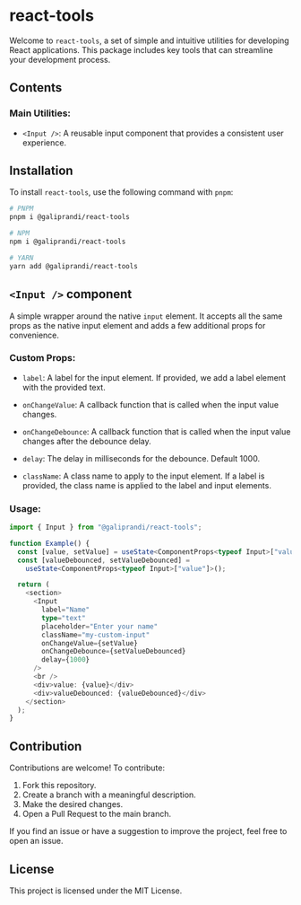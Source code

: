 # react-tools

Welcome to `react-tools`, a set of simple and intuitive utilities for developing React applications. This package includes key tools that can streamline your development process.

## Contents

### Main Utilities:

- `<Input />`: A reusable input component that provides a consistent user experience.

## Installation

To install `react-tools`, use the following command with `pnpm`:

```bash
# PNPM
pnpm i @galiprandi/react-tools

# NPM
npm i @galiprandi/react-tools

# YARN
yarn add @galiprandi/react-tools
```

## `<Input />` component

A simple wrapper around the native `input` element. It accepts all the same props as the native input element and adds a few additional props for convenience.

### Custom Props:

- `label`: A label for the input element. If provided, we add a label element with the provided text.

- `onChangeValue`: A callback function that is called when the input value changes.

- `onChangeDebounce`: A callback function that is called when the input value changes after the debounce delay.

- `delay`: The delay in milliseconds for the debounce. Default 1000.

- `className`: A class name to apply to the input element. If a label is provided, the class name is applied to the label and input elements.

### Usage:

```ts
import { Input } from "@galiprandi/react-tools";

function Example() {
  const [value, setValue] = useState<ComponentProps<typeof Input>["value"]>();
  const [valueDebounced, setValueDebounced] =
    useState<ComponentProps<typeof Input>["value"]>();

  return (
    <section>
      <Input
        label="Name"
        type="text"
        placeholder="Enter your name"
        className="my-custom-input"
        onChangeValue={setValue}
        onChangeDebounce={setValueDebounced}
        delay={1000}
      />
      <br />
      <div>value: {value}</div>
      <div>valueDebounced: {valueDebounced}</div>
    </section>
  );
}
```

## Contribution

Contributions are welcome! To contribute:

1. Fork this repository.
2. Create a branch with a meaningful description.
3. Make the desired changes.
4. Open a Pull Request to the main branch.

If you find an issue or have a suggestion to improve the project, feel free to open an issue.

## License

This project is licensed under the MIT License.
